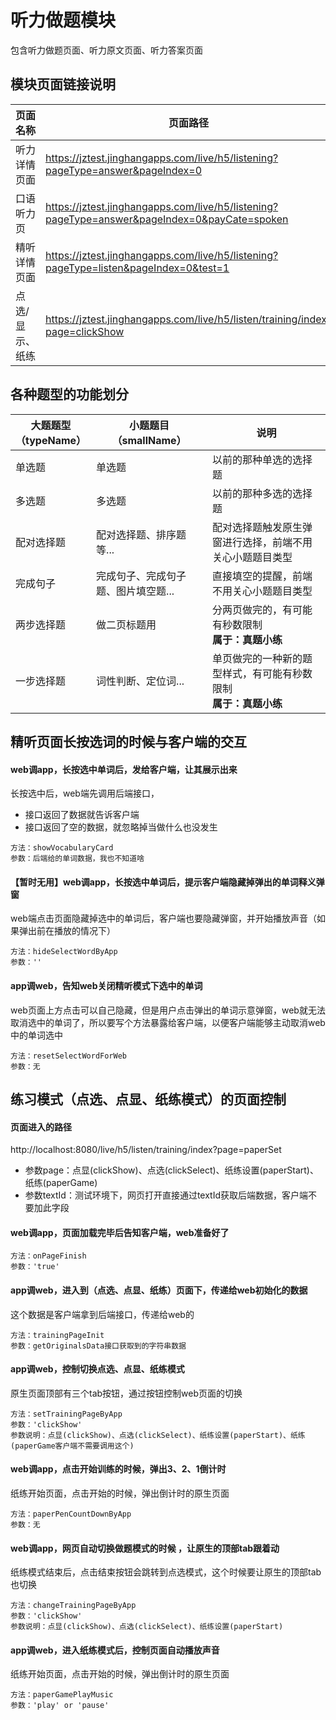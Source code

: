 <!-- 模块大标题 -->
# 听力做题模块
<!-- 模块说明 -->
包含听力做题页面、听力原文页面、听力答案页面

<!--项目功能模块说明-->
## 模块页面链接说明
| 页面名称 | 页面路径 | 传参说明 | 支持平台 |
|--------|---------|---------|---------|
| 听力详情页面 | https://jztest.jinghangapps.com/live/h5/listening?pageType=answer&pageIndex=0 | pageType=answer<br/>pageIndex=1 | webview | 
| 口语听力页 | https://jztest.jinghangapps.com/live/h5/listening?pageType=answer&pageIndex=0&payCate=spoken | pageType=answer<br/>pageIndex=1<br/>payCate=spoken | webview | 
| 精听详情页面 | https://jztest.jinghangapps.com/live/h5/listening?pageType=listen&pageIndex=0&test=1 | pageType=listen<br/>pageIndex=0 | webview | 
| 点选/显示、纸练 | https://jztest.jinghangapps.com/live/h5/listen/training/index?page=clickShow | page=clickShow | webview | 

## 各种题型的功能划分

| 大题题型<br/>（typeName） | 小题题目<br/>（smallName） | 说明 |
|--------|---------|---------|
| 单选题 | 单选题 | 以前的那种单选的选择题 |
| 多选题 | 多选题 | 以前的那种多选的选择题 |
| 配对选择题 | 配对选择题、排序题等... | 配对选择题触发原生弹窗进行选择，前端不用关心小题题目类型 |
| 完成句子 | 完成句子、完成句子题、图片填空题... | 直接填空的提醒，前端不用关心小题题目类型 |
| 两步选择题 | 做二页标题用 | 分两页做完的，有可能有秒数限制<br/><b>属于：真题小练</b> |
| 一步选择题 | 词性判断、定位词... | 单页做完的一种新的题型样式，有可能有秒数限制<br/><b>属于：真题小练</b> |


## 精听页面长按选词的时候与客户端的交互

#### web调app，长按选中单词后，发给客户端，让其展示出来
长按选中后，web端先调用后端接口，
- 接口返回了数据就告诉客户端
- 接口返回了空的数据，就忽略掉当做什么也没发生
```
方法：showVocabularyCard
参数：后端给的单词数据，我也不知道啥
```

#### 【暂时无用】web调app，长按选中单词后，提示客户端隐藏掉弹出的单词释义弹窗
web端点击页面隐藏掉选中的单词后，客户端也要隐藏弹窗，并开始播放声音（如果弹出前在播放的情况下）
```
方法：hideSelectWordByApp
参数：''
```
#### app调web，告知web关闭精听模式下选中的单词
web页面上方点击可以自己隐藏，但是用户点击弹出的单词示意弹窗，web就无法取消选中的单词了，所以要写个方法暴露给客户端，以便客户端能够主动取消web中的单词选中
```
方法：resetSelectWordForWeb
参数：无
```

## 练习模式（点选、点显、纸练模式）的页面控制

#### 页面进入的路径
http://localhost:8080/live/h5/listen/training/index?page=paperSet
- 参数page：点显(clickShow)、点选(clickSelect)、纸练设置(paperStart)、纸练(paperGame)
- 参数textId：测试环境下，网页打开直接通过textId获取后端数据，客户端不要加此字段

#### web调app，页面加载完毕后告知客户端，web准备好了
```
方法：onPageFinish
参数：'true'
```
#### app调web，进入到（点选、点显、纸练）页面下，传递给web初始化的数据
这个数据是客户端拿到后端接口，传递给web的
```
方法：trainingPageInit
参数：getOriginalsData接口获取到的字符串数据
```
#### app调web，控制切换点选、点显、纸练模式
原生页面顶部有三个tab按钮，通过按钮控制web页面的切换
```
方法：setTrainingPageByApp
参数：'clickShow'
参数说明：点显(clickShow)、点选(clickSelect)、纸练设置(paperStart)、纸练(paperGame客户端不需要调用这个)
```

#### web调app，点击开始训练的时候，弹出3、2、1倒计时
纸练开始页面，点击开始的时候，弹出倒计时的原生页面
```
方法：paperPenCountDownByApp
参数：无
```

#### web调app，网页自动切换做题模式的时候 ，让原生的顶部tab跟着动
纸练模式结束后，点击结束按钮会跳转到点选模式，这个时候要让原生的顶部tab也切换
```
方法：changeTrainingPageByApp
参数：'clickShow'
参数说明：点显(clickShow)、点选(clickSelect)、纸练设置(paperStart)
```

#### app调web，进入纸练模式后，控制页面自动播放声音
纸练开始页面，点击开始的时候，弹出倒计时的原生页面
```
方法：paperGamePlayMusic
参数：'play' or 'pause'
```
